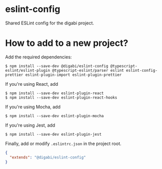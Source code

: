 # eslint-config

Shared ESLint config for the digabi project.

# How to add to a new project?

Add the required dependencies:

    $ npm install --save-dev @digabi/eslint-config @typescript-eslint/eslint-plugin @typescript-eslint/parser eslint eslint-config-prettier eslint-plugin-import eslint-plugin-prettier
    
If you're using React, add

    $ npm install --save-dev eslint-plugin-react
    $ npm install --save-dev eslint-plugin-react-hooks
    
If you're using Mocha, add

    $ npm install --save-dev eslint-plugin-mocha
    
If you're using Jest, add    

    $ npm install --save-dev eslint-plugin-jest
    
Finally, add or modify `.eslintrc.json` in the project root.

```json
{
  "extends": "@digabi/eslint-config"
}
```
